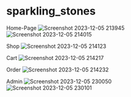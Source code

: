 # sparkling_stones

Home-Page
![Screenshot 2023-12-05 213945](https://github.com/dinhhieu110/sparkling_stones/assets/115960016/11580bb6-22cf-4563-aeb8-991f222f518d)
![Screenshot 2023-12-05 214015](https://github.com/dinhhieu110/sparkling_stones/assets/115960016/e7f01738-e3ea-4246-a732-e09570ac1784)

Shop
![Screenshot 2023-12-05 214123](https://github.com/dinhhieu110/sparkling_stones/assets/115960016/373f05e4-8d43-437b-8abe-1f83471009aa)

Cart
![Screenshot 2023-12-05 214217](https://github.com/dinhhieu110/sparkling_stones/assets/115960016/453e09e6-25a0-48b3-940d-9a610341ef6b)

Order
![Screenshot 2023-12-05 214232](https://github.com/dinhhieu110/sparkling_stones/assets/115960016/de673a9d-7c4d-4118-b83c-7ca32d9623c8)

Admin 
![Screenshot 2023-12-05 230050](https://github.com/dinhhieu110/sparkling_stones/assets/115960016/0ea61484-3759-44f9-bc44-5bc8a1b3e5c3)
![Screenshot 2023-12-05 230101](https://github.com/dinhhieu110/sparkling_stones/assets/115960016/3a6d2f4a-e197-40ce-af95-c87afc0aaea3)
